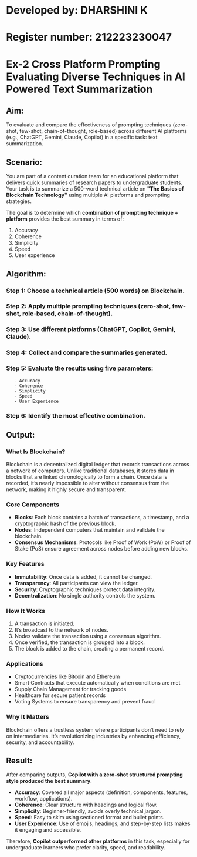 # Developed by: DHARSHINI K
# Register number: 212223230047

# Ex-2 Cross Platform Prompting Evaluating Diverse Techniques in AI Powered Text Summarization

## Aim:
To evaluate and compare the effectiveness of prompting techniques (zero-shot, few-shot, chain-of-thought, role-based) across different AI platforms (e.g., ChatGPT, Gemini, Claude, Copilot) in a specific task: text summarization.

## Scenario:
You are part of a content curation team for an educational platform that delivers quick summaries of research papers to undergraduate students.  
Your task is to summarize a 500-word technical article on **"The Basics of Blockchain Technology"** using multiple AI platforms and prompting strategies.

The goal is to determine which **combination of prompting technique + platform** provides the best summary in terms of:

1. Accuracy  
2. Coherence  
3. Simplicity  
4. Speed  
5. User experience

## Algorithm:
### Step 1: Choose a technical article (500 words) on Blockchain.  
### Step 2: Apply multiple prompting techniques (zero-shot, few-shot, role-based, chain-of-thought).  
### Step 3: Use different platforms (ChatGPT, Copilot, Gemini, Claude).  
### Step 4: Collect and compare the summaries generated.  
### Step 5: Evaluate the results using five parameters:  
```
   - Accuracy  
   - Coherence  
   - Simplicity  
   - Speed  
   - User Experience
``` 
### Step 6: Identify the most effective combination.   

## Output:
### What Is Blockchain?
Blockchain is a decentralized digital ledger that records transactions across a network of computers. Unlike traditional databases, it stores data in blocks that are linked chronologically to form a chain. Once data is recorded, it’s nearly impossible to alter without consensus from the network, making it highly secure and transparent.

### Core Components
- **Blocks**: Each block contains a batch of transactions, a timestamp, and a cryptographic hash of the previous block.  
- **Nodes**: Independent computers that maintain and validate the blockchain.  
- **Consensus Mechanisms**: Protocols like Proof of Work (PoW) or Proof of Stake (PoS) ensure agreement across nodes before adding new blocks.  

### Key Features
- **Immutability**: Once data is added, it cannot be changed.  
- **Transparency**: All participants can view the ledger.  
- **Security**: Cryptographic techniques protect data integrity.  
- **Decentralization**: No single authority controls the system.  

### How It Works
1. A transaction is initiated.  
2. It’s broadcast to the network of nodes.  
3. Nodes validate the transaction using a consensus algorithm.  
4. Once verified, the transaction is grouped into a block.  
5. The block is added to the chain, creating a permanent record.  

### Applications
- Cryptocurrencies like Bitcoin and Ethereum  
- Smart Contracts that execute automatically when conditions are met  
- Supply Chain Management for tracking goods  
- Healthcare for secure patient records  
- Voting Systems to ensure transparency and prevent fraud  

### Why It Matters
Blockchain offers a trustless system where participants don’t need to rely on intermediaries. It’s revolutionizing industries by enhancing efficiency, security, and accountability.

## Result:
After comparing outputs, **Copilot with a zero-shot structured prompting style produced the best summary**.  

- **Accuracy**: Covered all major aspects (definition, components, features, workflow, applications).  
- **Coherence**: Clear structure with headings and logical flow.  
- **Simplicity**: Beginner-friendly, avoids overly technical jargon.  
- **Speed**: Easy to skim using sectioned format and bullet points.  
- **User Experience**: Use of emojis, headings, and step-by-step lists makes it engaging and accessible.  

Therefore, **Copilot outperformed other platforms** in this task, especially for undergraduate learners who prefer clarity, speed, and readability.
